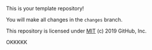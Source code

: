 This is your template repository!

You will make all changes in the `changes` branch.

This repository is licensed under [MIT](../LICENSE) (c) 2019 GitHub, Inc.


OKKKKK
